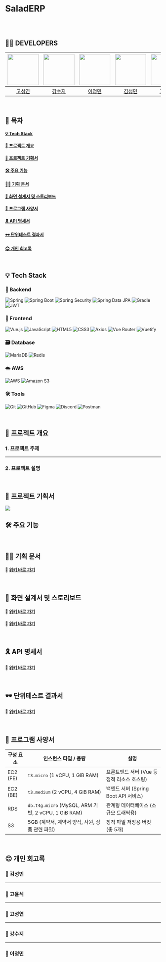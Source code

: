# SaladERP

<br><br>

## 👨‍💻 DEVELOPERS

|<img src="https://github.com/user-attachments/assets/cb845810-25d3-4dcf-ba17-67fcfc0b8af8" width="100" height="100"> |<img src="https://github.com/user-attachments/assets/909ac8c4-efbc-4018-80c0-ccdf25c83aa8" width="100" height="100"> | <img src="https://github.com/user-attachments/assets/aaa00294-adab-437d-91ab-936b31ff96e5" width="100" height="100">|<img src="https://github.com/user-attachments/assets/9af3805d-c77b-47bb-87fd-22175393c99c" width="100" height="100"> | <img src="https://github.com/user-attachments/assets/827413dd-fdae-4023-81df-7f0c7b72e8eb" width="100" height="100"> | <img src="https://github.com/user-attachments/assets/f3bf98d3-e389-43dd-96bb-e75e8d279624" width="100" height="100"> |
| :------------------------------------: | :-------------------------------------: | :-----------------------------------: | :--------------------------------------: | :-----------------------------------: | :-----------------------------------: |
| [고성연](https://github.com/Gombo2) | [강수지](https://github.com/yehang218) | [이청민](https://github.com/Bluesky3125) | [김성민](https://github.com/SungMin-hub) | [고윤석](https://github.com/minsun24) | [이서영(멘토)](https://github.com/beyond-sw-camp) |

<br>


## 📜 목차

#### [💡 Tech Stack](#-tech-stack)
#### [📢 프로젝트 개요](#-프로젝트-개요)
#### [💼 프로젝트 기획서](#-프로젝트-기획서)
#### [🛠️ 주요 기능](#-주요-기능)
#### [🙆‍♀️ 기획 문서](#-기획-문서)
#### [💍 화면 설계서 및 스토리보드](#-화면-설계서-및-스토리보드)
#### [🥎 프로그램 사양서](#-프로그램-사양서)
#### [🎗️ API 명세서](#-api-명세서)
#### [🕶️ 단위테스트 결과서](#-단위테스트-결과서)
#### [😊 개인 회고록](#-개인-회고록)
  

<br>

## 💡 Tech Stack
### 🌿 Backend
![Spring](https://img.shields.io/badge/Spring-6DB33F?style=for-the-badge&logo=spring&logoColor=white)
![Spring Boot](https://img.shields.io/badge/Spring_Boot-6DB33F?style=for-the-badge&logo=springboot&logoColor=white)
![Spring Security](https://img.shields.io/badge/Spring_Security-6DB33F?style=for-the-badge&logo=springsecurity&logoColor=white)
![Spring Data JPA](https://img.shields.io/badge/Spring_Data_JPA-6DB33F?style=for-the-badge)
![Gradle](https://img.shields.io/badge/Gradle-02303A?style=for-the-badge&logo=gradle&logoColor=white)
![JWT](https://img.shields.io/badge/JWT-000000?style=for-the-badge&logo=JSON%20web%20tokens&logoColor=white)

### 🌿 Frontend
![Vue.js](https://img.shields.io/badge/Vue.js-4FC08D?style=for-the-badge&logo=vue.js&logoColor=white)
![JavaScript](https://img.shields.io/badge/JavaScript-F7DF1E?style=for-the-badge&logo=javascript&logoColor=black)
![HTML5](https://img.shields.io/badge/HTML5-E34F26?style=for-the-badge&logo=html5&logoColor=white)
![CSS3](https://img.shields.io/badge/CSS3-1572B6?style=for-the-badge&logo=css3&logoColor=white)
![Axios](https://img.shields.io/badge/Axios-5A29E4?style=for-the-badge)
![Vue Router](https://img.shields.io/badge/Vue_Router-4FC08D?style=for-the-badge)
![Vuetify](https://img.shields.io/badge/Vuetify-1867C0?style=for-the-badge)

### 🗃️ Database
![MariaDB](https://img.shields.io/badge/MariaDB-003545?style=for-the-badge&logo=mariadb&logoColor=white)
![Redis](https://img.shields.io/badge/Redis-DC382D?style=for-the-badge&logo=redis&logoColor=white)

### ☁️ AWS
![AWS](https://img.shields.io/badge/AWS-232F3E?style=for-the-badge&logo=amazonaws&logoColor=white)
![Amazon S3](https://img.shields.io/badge/Amazon_S3-569A31?style=for-the-badge&logo=amazonaws&logoColor=white)

### 🛠️ Tools
![Git](https://img.shields.io/badge/Git-F05032?style=for-the-badge&logo=git&logoColor=white)
![GitHub](https://img.shields.io/badge/GitHub-181717?style=for-the-badge&logo=github&logoColor=white)
![Figma](https://img.shields.io/badge/Figma-F24E1E?style=for-the-badge&logo=figma&logoColor=white)
![Discord](https://img.shields.io/badge/Discord-5865F2?style=for-the-badge&logo=discord&logoColor=white)
![Postman](https://img.shields.io/badge/Postman-FF6C37?style=for-the-badge&logo=postman&logoColor=white)

<br>

## 📢 프로젝트 개요

### 1. 프로젝트 주제

****

### 2. 프로젝트 설명


<br>

## 💼 프로젝트 기획서

<img src="https://github.com/user-attachments/assets/6eefd7f2-7262-4158-b6b4-6f6883427747">

<br>


## 🛠️ 주요 기능

<br>

## 🙆‍♀️ 기획 문서

#### 🔗 [위키 바로 가기](https://github.com/be14-fin-Clover-Salad/be14-fin-Clover-Salad-BE/wiki/%EA%B8%B0%ED%9A%8D-%EB%AC%B8%EC%84%9C)

<br>



## 💍 화면 설계서 및 스토리보드

#### 🔗 [위키 바로 가기](https://github.com/be14-fin-Clover-Salad/be14-fin-Clover-Salad-BE/wiki/%ED%99%94%EB%A9%B4-%EC%84%A4%EA%B3%84%EC%84%9C)
#### 🔗 [위키 바로 가기](https://github.com/be14-fin-Clover-Salad/be14-fin-Clover-Salad-BE/wiki/%EC%8A%A4%ED%86%A0%EB%A6%AC-%EB%B3%B4%EB%93%9C)

<br>

## 🎗️ API 명세서

#### 🔗 [위키 바로 가기](https://github.com/be14-fin-Clover-Salad/be14-fin-Clover-Salad-BE/wiki/API-%EB%AA%85%EC%84%B8%EC%84%9C)


<br>

## 🕶️ 단위테스트 결과서

#### 🔗 [위키 바로 가기](https://github.com/be14-fin-Clover-Salad/be14-fin-Clover-Salad-BE/wiki/%ED%85%8C%EC%8A%A4%ED%8A%B8-%EC%BC%80%EC%9D%B4%EC%8A%A4-%EA%B2%B0%EA%B3%BC)

<br>

## 🥎 프로그램 사양서
| 구성 요소   | 인스턴스 타입 / 용량                              | 설명 |
|-------------|----------------------------------------------------|------|
| EC2 (FE)    | `t3.micro` (1 vCPU, 1 GiB RAM)                     | 프론트엔드 서버 (Vue 등 정적 리소스 호스팅) |
| EC2 (BE)    | `t3.medium` (2 vCPU, 4 GiB RAM)                    | 백엔드 서버 (Spring Boot API 서비스) |
| RDS         | `db.t4g.micro` (MySQL, ARM 기반, 2 vCPU, 1 GiB RAM) | 관계형 데이터베이스 (소규모 트래픽용) |
| S3          | 5GB (계약서, 계약서 양식, 사원, 상품 관련 파일)     | 정적 파일 저장용 버킷 (총 5개) |

<br>

## 😊 개인 회고록

<h3>🍪 김성민</h3>
<p>

<hr/>

<h3>🍪 고윤석</h3>
<p>

<hr/>

<h3>🍪 고성연</h3>
<p>

<hr/>

<h3>🍪 강수지</h3>
<p>

<hr/>

<h3>🍪 이청민</h3>
<p>

<br>

